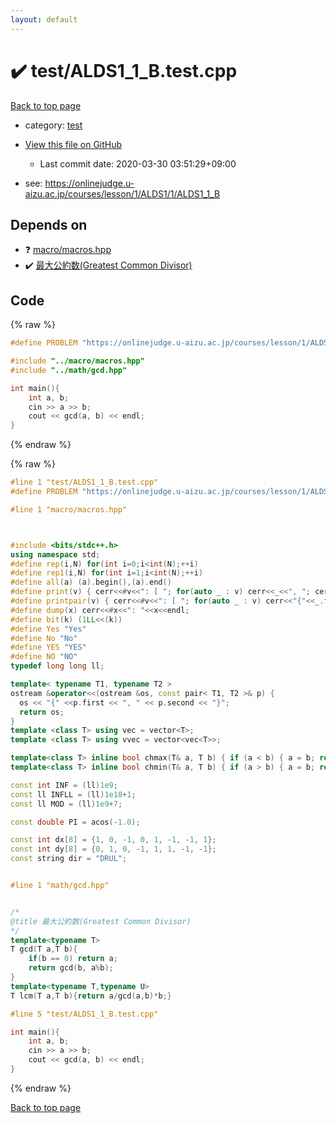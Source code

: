 ```yaml
---
layout: default
---
```


<!-- mathjax config similar to math.stackexchange -->
<script type="text/javascript" async
  src="https://cdnjs.cloudflare.com/ajax/libs/mathjax/2.7.5/MathJax.js?config=TeX-MML-AM_CHTML">
</script>
<script type="text/x-mathjax-config">
  MathJax.Hub.Config({
    TeX: { equationNumbers: { autoNumber: "AMS" }},
    tex2jax: {
      inlineMath: [ ['$','$'] ],
      processEscapes: true
    },
    "HTML-CSS": { matchFontHeight: false },
    displayAlign: "left",
    displayIndent: "2em"
  });
</script>

<script type="text/javascript" src="https://cdnjs.cloudflare.com/ajax/libs/jquery/3.4.1/jquery.min.js"></script>
<script src="https://cdn.jsdelivr.net/npm/jquery-balloon-js@1.1.2/jquery.balloon.min.js" integrity="sha256-ZEYs9VrgAeNuPvs15E39OsyOJaIkXEEt10fzxJ20+2I=" crossorigin="anonymous"></script>
<script type="text/javascript" src="../../assets/js/copy-button.js"></script>
<link rel="stylesheet" href="../../assets/css/copy-button.css" />


# :heavy_check_mark: test/ALDS1_1_B.test.cpp

<a href="../../index.html">Back to top page</a>

* category: <a href="../../index.html#098f6bcd4621d373cade4e832627b4f6">test</a>
* <a href="{{ site.github.repository_url }}/blob/master/test/ALDS1_1_B.test.cpp">View this file on GitHub</a>
    - Last commit date: 2020-03-30 03:51:29+09:00


* see: <a href="https://onlinejudge.u-aizu.ac.jp/courses/lesson/1/ALDS1/1/ALDS1_1_B">https://onlinejudge.u-aizu.ac.jp/courses/lesson/1/ALDS1/1/ALDS1_1_B</a>


## Depends on

* :question: <a href="../../library/macro/macros.hpp.html">macro/macros.hpp</a>
* :heavy_check_mark: <a href="../../library/math/gcd.hpp.html">最大公約数(Greatest Common Divisor)</a>


## Code

<a id="unbundled"></a>
{% raw %}
```cpp
#define PROBLEM "https://onlinejudge.u-aizu.ac.jp/courses/lesson/1/ALDS1/1/ALDS1_1_B"

#include "../macro/macros.hpp"
#include "../math/gcd.hpp"

int main(){
    int a, b;
    cin >> a >> b;
    cout << gcd(a, b) << endl;
}
```
{% endraw %}

<a id="bundled"></a>
{% raw %}
```cpp
#line 1 "test/ALDS1_1_B.test.cpp"
#define PROBLEM "https://onlinejudge.u-aizu.ac.jp/courses/lesson/1/ALDS1/1/ALDS1_1_B"

#line 1 "macro/macros.hpp"



#include <bits/stdc++.h>
using namespace std;
#define rep(i,N) for(int i=0;i<int(N);++i)
#define rep1(i,N) for(int i=1;i<int(N);++i)
#define all(a) (a).begin(),(a).end()
#define print(v) { cerr<<#v<<": [ "; for(auto _ : v) cerr<<_<<", "; cerr<<"]"<<endl; }
#define printpair(v) { cerr<<#v<<": [ "; for(auto _ : v) cerr<<"{"<<_.first<<","<<_.second<<"}"<<", "; cerr<<"]"<<endl; }
#define dump(x) cerr<<#x<<": "<<x<<endl;
#define bit(k) (1LL<<(k))
#define Yes "Yes"
#define No "No"
#define YES "YES"
#define NO "NO"
typedef long long ll;

template< typename T1, typename T2 >
ostream &operator<<(ostream &os, const pair< T1, T2 >& p) {
  os << "{" <<p.first << ", " << p.second << "}";
  return os;
}
template <class T> using vec = vector<T>;
template <class T> using vvec = vector<vec<T>>;

template<class T> inline bool chmax(T& a, T b) { if (a < b) { a = b; return true; } return false; }
template<class T> inline bool chmin(T& a, T b) { if (a > b) { a = b; return true; } return false; }

const int INF = (ll)1e9;
const ll INFLL = (ll)1e18+1;
const ll MOD = (ll)1e9+7;

const double PI = acos(-1.0);

const int dx[8] = {1, 0, -1, 0, 1, -1, -1, 1};
const int dy[8] = {0, 1, 0, -1, 1, 1, -1, -1};
const string dir = "DRUL";


#line 1 "math/gcd.hpp"


/*
@title 最大公約数(Greatest Common Divisor)
*/
template<typename T>
T gcd(T a,T b){
    if(b == 0) return a;
    return gcd(b, a%b);
}
template<typename T,typename U>
T lcm(T a,T b){return a/gcd(a,b)*b;}

#line 5 "test/ALDS1_1_B.test.cpp"

int main(){
    int a, b;
    cin >> a >> b;
    cout << gcd(a, b) << endl;
}

```
{% endraw %}

<a href="../../index.html">Back to top page</a>

